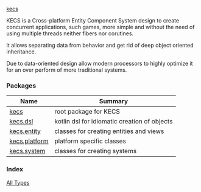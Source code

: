 [kecs](./index.md)

KECS is a Cross-platform Entity Component System design to create concurrent applications, such games,
more simple and without the need of using multiple threads neither fibers nor corutines.

It allows separating data from behavior and get rid of deep object oriented inheritance.

Due to data-oriented design allow modern processors to highly optimize it for an over perform of more traditional
systems.

### Packages

| Name | Summary |
|---|---|
| [kecs](kecs/index.md) | root package for KECS |
| [kecs.dsl](kecs.dsl/index.md) | kotlin dsl for idiomatic creation of objects |
| [kecs.entity](kecs.entity/index.md) | classes for creating entities and views |
| [kecs.platform](kecs.platform/index.md) | platform specific classes |
| [kecs.system](kecs.system/index.md) | classes for creating systems |

### Index

[All Types](alltypes/index.md)